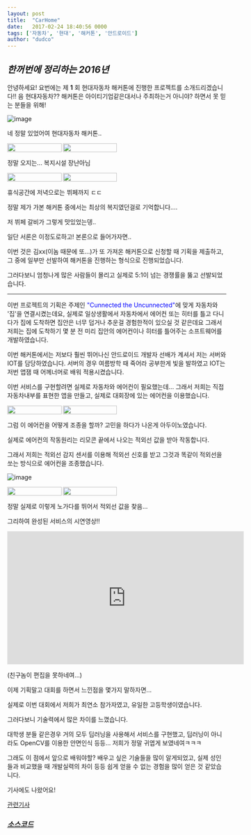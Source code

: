 ```yaml
---
layout: post
title:  "CarHome"
date:   2017-02-24 18:40:56 0000
tags: ['자동차', '현대', '해커톤', '안드로이드']
author: "dudco"
---
```


## *한꺼번에 정리하는 2016년* ##

안녕하세요! 요번에는 제 **1** 회 현대자동차 해커톤에 진행한 프로젝트를 소개드리겠습니다!!
음 현대자동차?? 해커톤은 아이티기업같은대서나 주최하는거 아니야? 하면서 못 믿는 분들을 위해!

![image](http://postfiles4.naver.net/MjAxNzAxMTZfMjQ2/MDAxNDg0NTQ5NjY4MDI1.b05F9Lr4QNjnock3GSyh0m31Sq2YF0YTIU6dQfCroU4g.0CrnxT4VWYMgSkHvBYN90q3Doav9TrPsmVLJ4fktL3Mg.JPEG.dudco1129/%ED%98%84%EB%8C%80%EC%9E%90%EB%8F%99%EC%B0%A8-2016-%ED%95%B4%EC%BB%A4%ED%86%A4-0725-1.jpg?type=w773)


네 정말 있었어여 현대자동차 해커톤..

<div style="display: flex; width: 50%;">
<img src="http://postfiles15.naver.net/MjAxNzAxMTZfMTM0/MDAxNDg0NTQ5NzYwNjI2.FFbBSFcHPIP1aLxSoEsJefIKMoAlFJZcLUpWcxEPg24g.3-7UGj8UJwZQFc6ULMvZc85IR9kgrDqTDZOI4xB50R8g.JPEG.dudco1129/IMG_20160822_080229.jpg?type=w773" style="margin-right: 3px; width: 100%; height: 100%"/>
<img src="http://postfiles7.naver.net/MjAxNzAxMTZfMjkw/MDAxNDg0NTQ5NzYwOTM1.bvAGmS-wHoxh6SIXNnBHqtxRkUBcNT8WsMHgSbMEPnQg.s5ElgNsmP3ow6MPdb0EO_uB_At4x6TpHZ0Xe4PWMZ_kg.JPEG.dudco1129/IMG_20160822_151712.jpg?type=w773" style=" width: 100%; height: 100%;"/>
</div>

정말 오지는... 복지시설 장난아님

<div style="display: flex; width: 50%;">
<img src="http://postfiles4.naver.net/MjAxNzAxMTZfMzYg/MDAxNDg0NTQ5NzYwNzE0.g237I1dmpLz1qsyzvYy9UE_85WXmWo1tePF3tIg9mOUg.9bASA35oxEYpM6zYanJ1cd0HtN5KvbnglrGLA_fWtEMg.JPEG.dudco1129/IMG_20160822_162539.jpg?type=w773" style="margin-right: 3px; width: 100%; height: 100%"/>
<img src="http://postfiles8.naver.net/MjAxNzAxMTZfMjE3/MDAxNDg0NTQ5NzYwOTE0.O9lbgLchMamBJiKIbTW7Ix_xWGgwDxvxpN6YdOOD55cg.1mItWhZG1HOwysXnDGTkH9SOunpAiY9dXb6jI1vc0rQg.JPEG.dudco1129/IMG_20160822_162545.jpg?type=w773" style=" width: 100%; height: 100%;"/>
</div>


휴식공간에 저녁으로는 뷔페까지 ㄷㄷ

정말 제가 가본 해커톤 중에서는 최상의 복지였던걸로 기억합니다....

저 뷔페 갈비가 그렇게 맛있었는뎅..

일단 서론은 이정도로하고! 본론으로 들어가자면..

이번 것은 김xx(이놈 때문에 또...)가 또 가져온 해커톤으로 신청할 때 기획을 제출하고, 그 중에 일부만 선발하여 해커톤을 진행하는 형식으로 진행되었습니다.

그러다보니 엄청나게 많은 사람들이 몰리고 실제로 5:1이 넘는 경쟁률을 뚫고 선발되었습니다.
***

이번 프로젝트의 기획은 주제인 <span style="color: blue">"Cunnected the Uncunnected"</span>에 맞게 자동차와 '집'을 연결시켰는데요, 실제로 일상생활에서 자동차에서 에어컨 또는 히터를 틀고 다니다가 집에 도착하면 집안은 너무 덥거나 추운걸 경험한적이 있으실 것 같은데요 그래서 저희는 집에 도착하기 몇 분 전 미리 집안의 에어컨이나 히터를 틀어주는 소프트웨어를 개발하였습니다.

이번 해커톤에서는 저보다 훨씬 뛰어나신 안드로이드 개발자 선배가 계셔서 저는 서버와 IOT를 담당하였습니다. 서버의 경우 여름방학 때 죽어라 공부한게 빛을 발하였고 IOT는 저번 앱잼 때 어께너머로 배워 적용시켰습니다.


이번 서비스를 구현할려면 실제로 자동차와 에어컨이 필요했는데... 그래서 저희는 직접 자동차내부를 표현한 앱을 만들고, 실제로 대회장에 있는 에어컨을 이용했습니다.
<div style="display: flex; width: 50%;">
<img src="http://postfiles12.naver.net/MjAxNzAxMTZfMTk4/MDAxNDg0NTUwMzQ4MzMz.35cBghgymit6Vr7Z_yS8x_ovXSw7jMIa1wSndmWiH8Yg.DJfgSW2wKoAnyhP178Kd4uu5oQHJlkZ_-Wsz1HJBk8Ag.PNG.dudco1129/%EC%8A%A4%ED%81%AC%EB%A6%B0%EC%83%B7_2017-01-16_%EC%98%A4%ED%9B%84_4.04.27.png?type=w773" style="margin-right: 3px; width: 100%; height: 100%"/>
<img src="http://postfiles16.naver.net/MjAxNzAxMTZfMjMz/MDAxNDg0NTUwMzUzNzUz.V1c5IpmamPuRLCBxE5AZBDLVejBBIRHTaeTuEKKP5g8g.D44JdmYSGnhRMIHbSSCdpMX07EyD0kIx5yD8QMlRSeAg.PNG.dudco1129/%EC%8A%A4%ED%81%AC%EB%A6%B0%EC%83%B7_2017-01-16_%EC%98%A4%ED%9B%84_4.04.53.png?type=w773" style=" width: 100%; height: 100%;"/>
</div>

그럼 이 에어컨을 어떻게 조종을 할까? 고민을 하다가 나온게 아두이노였습니다.

실제로 에어컨의 작동원리는 리모콘 끝에서 나오는 적외선 값을 받아 작동합니다.

그래서 저희는 적외선 감지 센서를 이용해 적외선 신호를 받고 그것과 똑같이 적외선을 쏘는 방식으로 에어컨을 조종했습니다.

![image](http://postfiles13.naver.net/MjAxNzAxMTZfMjIw/MDAxNDg0NTUwMzUwODM3.DL1P3muJAr8EtSYooJy_jDHn38a0rbjdMtYR3AgKPZog.ZH7qpkj5XhYNa_kD6B_oS3woH-nouFuaqZYzVlRTGvsg.PNG.dudco1129/%EC%8A%A4%ED%81%AC%EB%A6%B0%EC%83%B7_2017-01-16_%EC%98%A4%ED%9B%84_4.04.41.png?type=w773)

<div style="display: flex; width: 50%;">
<img src="http://postfiles10.naver.net/MjAxNzAxMTZfMjg4/MDAxNDg0NTUwNjQ2ODk0.v-JUEYQnk-EMZ-wKyMSh_2e9MGEHBb5okNCgboGWVysg.HQcw8cJBTCc_bkAPyevcyuUqPpegg9Y0X02q5bfJKNcg.PNG.dudco1129/%EC%8A%A4%ED%81%AC%EB%A6%B0%EC%83%B7_2017-01-16_%EC%98%A4%ED%9B%84_4.10.17.png?type=w773" style="margin-right: 3px; width: 100%; height: 100%"/>
<img src="http://postfiles4.naver.net/MjAxNzAxMTZfMTc1/MDAxNDg0NTUwNjQ2MDc2.7Na-nKMAV52XYexNh-0gtGM2RMxMfeGuuCD-MJhfhDcg.zyfXgHTOSPsRIFQQJ9ygZGGal16PJ2XjCd0fYgQyOqsg.PNG.dudco1129/%EC%8A%A4%ED%81%AC%EB%A6%B0%EC%83%B7_2017-01-16_%EC%98%A4%ED%9B%84_4.10.24.png?type=w773" style=" width: 100%; height: 100%;"/>
</div>

정말 실제로 이렇게 노가다를 뛰어서 적외선 값을 찾음...

그리하여 완성된 서비스의 시연영상!!

<iframe width="544" height="306" src="http://serviceapi.nmv.naver.com/flash/convertIframeTag.nhn?vid=5E109AB824CE3B02C7622E8EA87995901769&outKey=V127abad180fb7a876761ad4932d638bad53c8d4d8c8eaa43ba0fad4932d638bad53c" frameborder="no" scrolling="no"></iframe>

(친구놈이 편집을 못하네여...)

이제 기획말고 대회를 하면서 느낀점을 몇가지 말하자면...

실제로 이번 대회에서 저희가 최연소 참가자였고,  유일한 고등학생이였습니다.

그러다보니 기술력에서 많은 차이를 느꼈습니다.

대학생 분들 같은경우 거의 모두 딥러닝을 사용해서 서비스를 구현했고, 딥러닝이 아니라도 OpenCV를 이용한 안면인식 등등... 저희가 정말 귀엽게 보였네여ㅋㅋㅋ

그래도 이 점에서 앞으로 배워야할? 배우고 싶은 기술들을 많이 알게되었고, 실제 성인들과 비교했을 때 개발실력의 차이 등등 쉽게 얻을 수 없는 경험을 많이 얻은 것 같았습니다.

기사에도 나왔어요!

[관련기사](https://www.hankookilbo.com/v_print.aspx?id=d1f1422a881f4ad0ab64dc4bcd420d76)
### *[소스코드](https://github.com/dudco/CarHome)* ###
